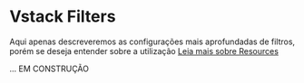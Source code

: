 # Vstack Filters
Aqui apenas descreveremos as configurações mais aprofundadas de filtros, porém se deseja entender sobre a utilização 
[Leia mais sobre Resources](RESOURCES.md)


... EM CONSTRUÇÃO